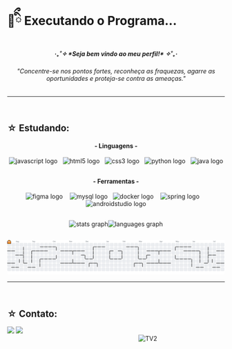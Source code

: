 <h1 align="left">🔮ིྀ Executando o Programa...</h1>
<h5 align="center">‎‧₊˚✧ *Seja bem vindo ao meu perfil!* ✧˚₊‧</h5>

<h6 align="center">‎"Concentre-se nos pontos fortes, reconheça as fraquezas, agarre as oportunidades e proteja-se contra as ameaças."</h6>

##
---

<br><h2 align="left"> ☆ Estudando:</h2>


<h4 align="center"> - Linguagens -</h4>
<div align="center"><img src="https://cdn.jsdelivr.net/gh/devicons/devicon/icons/javascript/javascript-original.svg" height="40" alt="javascript logo"  /><img width="12" /><img src="https://cdn.jsdelivr.net/gh/devicons/devicon/icons/html5/html5-original.svg" height="40" alt="html5 logo"  /><img width="12" /><img src="https://cdn.jsdelivr.net/gh/devicons/devicon/icons/css3/css3-original.svg" height="40" alt="css3 logo"  /><img width="12" /><img src="https://cdn.jsdelivr.net/gh/devicons/devicon/icons/python/python-original.svg" height="40" alt="python logo"  /><img width="12" /><img src="https://cdn.jsdelivr.net/gh/devicons/devicon/icons/java/java-original.svg" height="40" alt="java logo"  />

##
  
<h4 align="center"> - Ferramentas -</h4>
<img src="https://cdn.jsdelivr.net/gh/devicons/devicon/icons/figma/figma-original.svg" height="40" alt="figma logo"  />
<img width="12" /><img src="https://cdn.jsdelivr.net/gh/devicons/devicon/icons/mysql/mysql-original.svg" height="40" alt="mysql logo"  /><img width="12" /><img src="https://cdn.jsdelivr.net/gh/devicons/devicon/icons/docker/docker-original.svg" height="40" alt="docker logo"  /><img width="12" />
<img src="https://cdn.jsdelivr.net/gh/devicons/devicon/icons/spring/spring-original.svg" height="40" alt="spring logo"  />
<img width="12" />
<img src="https://cdn.jsdelivr.net/gh/devicons/devicon/icons/androidstudio/androidstudio-original.svg" height="40" alt="androidstudio logo"  />
</div>


##

<div align="center"><img src="https://github-readme-stats.vercel.app/api?username=Vogi-png&hide_title=false&hide_rank=false&show_icons=true&include_all_commits=true&count_private=true&disable_animations=false&theme=ocean_dark&locale=pt-br&hide_border=true&order=1" height="150" alt="stats graph"  /><img src="https://github-readme-stats.vercel.app/api/top-langs?username=Vogi-png&locale=pt-br&hide_title=false&layout=compact&card_width=320&langs_count=5&theme=ocean_dark&hide_border=true&order=2" height="150" alt="languages graph"  /></div>

##

<picture>
  <source media="(prefers-color-scheme: dark)" srcset="https://raw.githubusercontent.com/Vogi-png/Vogi-png/output/pacman-contribution-graph-dark.svg">
  <source media="(prefers-color-scheme: light)" srcset="https://raw.githubusercontent.com/Vogi-png/Vogi-png/output/pacman-contribution-graph.svg">
  <img alt="pacman contribution graph" src="https://raw.githubusercontent.com/Vogi-png/Vogi-png/output/pacman-contribution-graph.svg">
</picture>


---

<br><h2 align="left"> ☆ Contato:</h2>
<div> 
  <a href = "mailto:gihuworkplace@gmail.com"><img src="https://img.shields.io/badge/-Gmail-%23333?style=for-the-badge&logo=gmail&logoColor=red" target="_blank"></a>
  <a href="https://www.linkedin.com/in/nomenoturno/" target="_blank"><img src="https://img.shields.io/badge/-LinkedIn-%230077B5?style=for-the-badge&logo=linkedin&logoColor=white" target="_blank"></a>
</div>

<img align="right" alt="TV2" height="200" width="200" src="https://i.pinimg.com/originals/fc/5b/c2/fc5bc241bb3a4133d5706a4b116ec115.gif"> 


###
